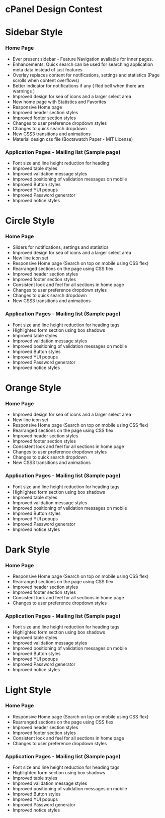 # cPanel Design Contest

# Sidebar Style

### Home Page
  - Ever present sidebar - Feature Navigation available for inner pages.
  - Enhancements: Quick search can be used for searching application meta data instead of just features
  - Overlay replaces content for notifications, settings and statistics (Page scrolls when content overflows)
  - Better indicator for notifications if any ( Red bell when there are warnings )
  - Improved design for sea of icons and a larger select area
  - New home page with Statistics and Favorites
  - Responsive Home page
  - Improved header section styles
  - Improved footer section styles
  - Changes to user preference dropdown styles
  - Changes to quick search dropdown
  - New CSS3 transitions and animations
  - Material design css file (Bootswatch Paper - MIT License)

### Application Pages - Mailing list (Sample page)
  - Font size and line height reduction for heading
  - Improved table styles
  - Improved validation message styles
  - Improved positioning of validation messages on mobile
  - Improved Button styles
  - Improved YUI popups
  - Improved Password generator
  - Improved notice styles

# Circle Style

### Home Page
  - Sliders for notifications, settings and statistics
  - Improved design for sea of icons and a larger select area
  - New line icon set
  - Responsive Home page (Search on top on mobile using CSS flex)
  - Rearranged sections on the page using CSS flex
  - Improved header section styles
  - Improved footer section styles
  - Consistent look and feel for all sections in home page
  - Changes to user preference dropdown styles
  - Changes to quick search dropdown
  - New CSS3 transitions and animations

### Application Pages - Mailing list (Sample page)
  - Font size and line height reduction for heading tags
  - Highlighted form section using box shadows
  - Improved table styles
  - Improved validation message styles
  - Improved positioning of validation messages on mobile
  - Improved Button styles
  - Improved YUI popups
  - Improved Password generator
  - Improved notice styles

# Orange Style

### Home Page
  - Improved design for sea of icons and a larger select area
  - New line icon set
  - Responsive Home page (Search on top on mobile using CSS flex)
  - Rearranged sections on the page using CSS flex
  - Improved header section styles
  - Improved footer section styles
  - Consistent look and feel for all sections in home page
  - Changes to user preference dropdown styles
  - Changes to quick search dropdown
  - New CSS3 transitions and animations

### Application Pages - Mailing list (Sample page)
  - Font size and line height reduction for heading tags
  - Highlighted form section using box shadows
  - Improved table styles
  - Improved validation message styles
  - Improved positioning of validation messages on mobile
  - Improved Button styles
  - Improved YUI popups
  - Improved Password generator
  - Improved notice styles
  
# Dark Style

### Home Page
  - Responsive Home page (Search on top on mobile using CSS flex)
  - Rearranged sections on the page using CSS flex
  - Improved header section styles
  - Improved footer section styles
  - Consistent look and feel for all sections in home page
  - Changes to user preference dropdown styles

### Application Pages - Mailing list (Sample page)
  - Font size and line height reduction for heading tags
  - Highlighted form section using box shadows
  - Improved table styles
  - Improved validation message styles
  - Improved positioning of validation messages on mobile
  - Improved Button styles
  - Improved YUI popups
  - Improved Password generator
  - Improved notice styles

# Light Style

### Home Page
  - Responsive Home page (Search on top on mobile using CSS flex)
  - Rearranged sections on the page using CSS flex
  - Improved header section styles
  - Improved footer section styles
  - Consistent look and feel for all sections in home page
  - Changes to user preference dropdown styles

### Application Pages - Mailing list (Sample page)
  - Font size and line height reduction for heading tags
  - Highlighted form section using box shadows
  - Improved table styles
  - Improved validation message styles
  - Improved positioning of validation messages on mobile
  - Improved Button styles
  - Improved YUI popups
  - Improved Password generator
  - Improved notice styles


